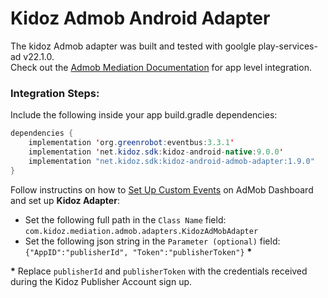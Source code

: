 # Kidoz Admob Android Adapter
The kidoz Admob adapter was built and tested with goolgle play-services-ad v22.1.0.<BR>
Check out the [Admob Mediation Documentation](https://developers.google.com/admob/android/quick-start) for app level integration.

### Integration Steps:

Include the following inside your app build.gradle dependencies:

```java
dependencies {
    implementation 'org.greenrobot:eventbus:3.3.1'
    implementation 'net.kidoz.sdk:kidoz-android-native:9.0.0'
    implementation "net.kidoz.sdk:kidoz-android-admob-adapter:1.9.0"
}
```
Follow instructins on how to [Set Up Custom Events](https://developers.google.com/admob/android/custom-events/setup#create) on AdMob Dashboard<BR>
and set up **Kidoz Adapter**:
* Set the following full path in the `Class Name` field: </br>
`com.kidoz.mediation.admob.adapters.KidozAdMobAdapter`
* Set the following json string in the `Parameter (optional)` field: </br>
`{"AppID":"publisherId", "Token":"publisherToken"}` <B>*</B>

<B>*</B> Replace `publisherId` and `publisherToken` with the credentials received during the Kidoz Publisher Account sign up.
